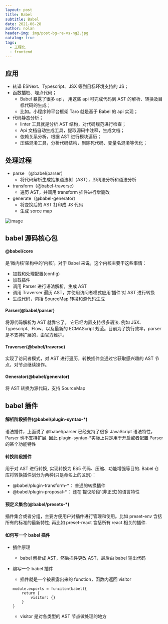 ```yaml
---
layout: post
title: Babel
subtitle: Babel
date: 2021-06-28
author: nolan
header-img: img/post-bg-re-vs-ng2.jpg
catalog: true
tags:
  - 工程化
  - frontend
---
```


## 应用

- 转译 ESNext、Typescript、JSX 等到目标环境支持的 JS；
- 函数插桩、埋点代码；
  - Babel 暴露了很多 api， 用这些 api 可完成代码到 AST 的解析、转换及目标代码的生成；
  - 比如。小程序跨平台框架 Taro 就是基于 Babel 的 api 实现；
- 代码静态分析；
  - linter 工具就是分析 AST 结构，对代码规范进行检查；
  - Api 文档自动生成工具，提取源码中注释，生成文档；
  - 依赖关系分析，根据 AST 进行模块遍历；
  - 压缩混淆工具，分析代码结构，删除死代码、变量名混淆等优化；

## 处理过程

- parse （@babel/parser）
  - 将代码解析生成抽象语法树（AST），即词法分析和语法分析
- transform（@babel-traverse）
  - 遍历 AST，并调用 transform 插件进行增删改
- generate（@babel-generator）
  - 将变换后的 AST 打印成 JS 代码
  - 生成 sorce map

![image](https://tva1.sinaimg.cn/large/e6c9d24egy1h6d44nect8j20ic03t0sw.jpg)

## babel 源码核心包

#### @babel/core

是‘微内核’架构中的‘内核’。对于 Babel 来说，这个内核主要干这些事情：

- 加载和处理配置(config)
- 加载插件
- 调用 Parser 进行语法解析，生成 AST
- 调用 Traverser 遍历 AST，并使用访问者模式应用’插件’对 AST 进行转换
- 生成代码，包括 SourceMap 转换和源代码生成

#### Parser(@babel/parser)

将源代码解析为 AST 就靠它了。 它已经内置支持很多语法. 例如 JSX、Typescript、Flow、以及最新的 ECMAScript 规范。目前为了执行效率，parser 是不支持扩展的，由官方维护。

#### Traverser(@babel/traverse)

实现了访问者模式，对 AST 进行遍历，转换插件会通过它获取感兴趣的 AST 节点，对节点继续操作。

#### Generator(@babel/generator)

将 AST 转换为源代码，支持 SourceMap

## babel 插件

#### 解析阶段插件(@babel/plugin-syntax-\*)

语法插件，上面说了 @babel/parser 已经支持了很多 JavaScript 语法特性，Parser 也不支持扩展. 因此 plugin-syntax-\*实际上只是用于开启或者配置 Parser 的某个功能特性

#### 转换阶段插件

用于对 AST 进行转换, 实现转换为 ES5 代码、压缩、功能增强等目的. Babel 仓库将转换插件划分为两种(只是命名上的区别)：

- @babel/plugin-transform-\*： 普通的转换插件
- @babel/plugin-proposal-\*： 还在’提议阶段’(非正式)的语言特性

#### 预定义集合(@babel/presets-\*)

插件集合或者分组，主要方便用户对插件进行管理和使用。比如 preset-env 含括所有的标准的最新特性; 再比如 preset-react 含括所有 react 相关的插件.

#### 如何写一个 babel 插件

- 插件原理
  - babel 解析成 AST，然后插件更改 AST，最后由 babel 输出代码
- 编写一个 babel 插件

  - 插件就是一个被暴露出来的 function，函数内返回 visitor

  <!---->

      module.exports = funciton(babel){
          return {
              visitor: {}
          }
      }

  - visitor 是对各类型的 AST 节点做处理的地方
